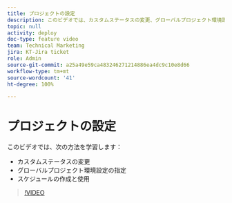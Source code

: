```yaml
---
title: プロジェクトの設定
description: このビデオでは、カスタムステータスの変更、グローバルプロジェクト環境設定の設定、スケジュールの作成の方法を説明します。
topic: null
activity: deploy
doc-type: feature video
team: Technical Marketing
jira: KT-Jira ticket
role: Admin
source-git-commit: a25a49e59ca483246271214886ea4dc9c10e8d66
workflow-type: tm+mt
source-wordcount: '41'
ht-degree: 100%

---
```


# プロジェクトの設定

このビデオでは、次の方法を学習します：

* カスタムステータスの変更
* グローバルプロジェクト環境設定の指定
* スケジュールの作成と使用

>[!VIDEO](https://video.tv.adobe.com/v/335065/?quality=12&learn=on)
